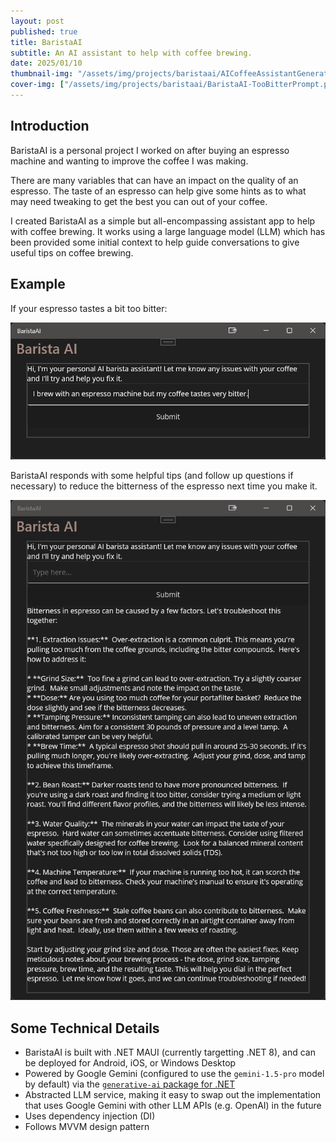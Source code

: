 ```yaml
---
layout: post
published: true
title: BaristaAI
subtitle: An AI assistant to help with coffee brewing.
date: 2025/01/10
thumbnail-img: "/assets/img/projects/baristaai/AICoffeeAssistantGenerated.png"
cover-img: ["/assets/img/projects/baristaai/BaristaAI-TooBitterPrompt.png"]
---
```


## Introduction
BaristaAI is a personal project I worked on after buying an espresso machine and wanting to improve the coffee I was making.

There are many variables that can have an impact on the quality of an espresso. The taste of an espresso can help give some hints as to what may need tweaking to get the best you can out of your coffee. 

I created BaristaAI as a simple but all-encompassing assistant app to help with coffee brewing. It works using a large language model (LLM) which has been provided some initial context to help guide conversations to give useful tips on coffee brewing.

## Example

If your espresso tastes a bit too bitter:

![BaristaAI: Too Bitter Prompt](/assets/img/projects/baristaai/BaristaAI-TooBitterPrompt.png)

BaristaAI responds with some helpful tips (and follow up questions if necessary) to reduce the bitterness of the espresso next time you make it.

![BaristaAI: Too Bitter Response](/assets/img/projects/baristaai/BaristaAI-TooBitterResponse.png)

## Some Technical Details

- BaristaAI is built with .NET MAUI (currently targetting .NET 8), and can be deployed for Android, iOS, or Windows Desktop
- Powered by Google Gemini (configured to use the `gemini-1.5-pro` model by default) via the [`generative-ai` package for .NET](https://github.com/mscraftsman/generative-ai)
- Abstracted LLM service, making it easy to swap out the implementation that uses Google Gemini with other LLM APIs (e.g. OpenAI) in the future
- Uses dependency injection (DI)
- Follows MVVM design pattern
